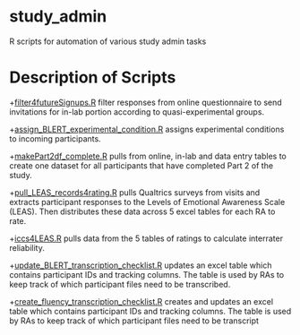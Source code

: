 # study_admin
R scripts for automation of various study admin tasks

# Description of Scripts

+[filter4futureSignups.R](utils/filter4futureSignups.R) filter responses from online questionnaire to send invitations 
for in-lab portion according to quasi-experimental groups.

+[assign_BLERT_experimental_condition.R](utils/assign_BLERT_experimental_condition.R) assigns experimental conditions to 
incoming participants.

+[makePart2df_complete.R](utils/makePart2df_complete.R) pulls from online, in-lab and data entry tables to create one dataset for
all participants that have completed Part 2 of the study.

+[pull_LEAS_records4rating.R](utils/pull_LEAS_records4rating.R) pulls Qualtrics surveys from visits and extracts 
participant responses to the Levels of Emotional Awareness Scale (LEAS). Then distributes these data across 5 excel tables 
for each RA to rate.

+[iccs4LEAS.R](utils/iccs4LEAS.R) pulls data from the 5 tables of ratings to calculate interrater reliability.

+[update_BLERT_transcription_checklist.R](utils/update_BLERT_transcription_checklist.R) updates an excel table 
which contains participant IDs and tracking columns. The table is used by RAs to keep track of which participant files 
need to be transcribed.

+[create_fluency_transcription_checklist.R](utils/create_fluency_transcription_checklist.R) creates and updates an excel table 
which contains participant IDs and tracking columns. The table is used by RAs to keep track of which participant files 
need to be transcript
